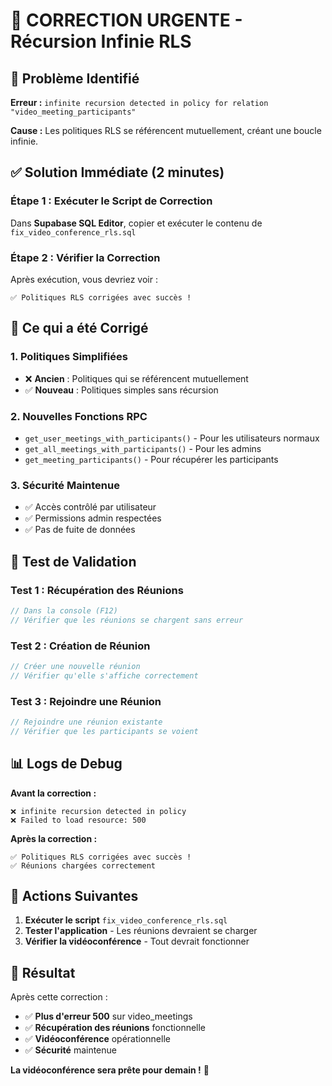 # 🚨 CORRECTION URGENTE - Récursion Infinie RLS

## 🎯 **Problème Identifié**

**Erreur :** `infinite recursion detected in policy for relation "video_meeting_participants"`

**Cause :** Les politiques RLS se référencent mutuellement, créant une boucle infinie.

## ✅ **Solution Immédiate (2 minutes)**

### **Étape 1 : Exécuter le Script de Correction**

Dans **Supabase SQL Editor**, copier et exécuter le contenu de `fix_video_conference_rls.sql`

### **Étape 2 : Vérifier la Correction**

Après exécution, vous devriez voir :
```
✅ Politiques RLS corrigées avec succès !
```

## 🔧 **Ce qui a été Corrigé**

### **1. Politiques Simplifiées**
- ❌ **Ancien** : Politiques qui se référencent mutuellement
- ✅ **Nouveau** : Politiques simples sans récursion

### **2. Nouvelles Fonctions RPC**
- `get_user_meetings_with_participants()` - Pour les utilisateurs normaux
- `get_all_meetings_with_participants()` - Pour les admins
- `get_meeting_participants()` - Pour récupérer les participants

### **3. Sécurité Maintenue**
- ✅ Accès contrôlé par utilisateur
- ✅ Permissions admin respectées
- ✅ Pas de fuite de données

## 🧪 **Test de Validation**

### **Test 1 : Récupération des Réunions**
```javascript
// Dans la console (F12)
// Vérifier que les réunions se chargent sans erreur
```

### **Test 2 : Création de Réunion**
```javascript
// Créer une nouvelle réunion
// Vérifier qu'elle s'affiche correctement
```

### **Test 3 : Rejoindre une Réunion**
```javascript
// Rejoindre une réunion existante
// Vérifier que les participants se voient
```

## 📊 **Logs de Debug**

**Avant la correction :**
```
❌ infinite recursion detected in policy
❌ Failed to load resource: 500
```

**Après la correction :**
```
✅ Politiques RLS corrigées avec succès !
✅ Réunions chargées correctement
```

## 🚀 **Actions Suivantes**

1. **Exécuter le script** `fix_video_conference_rls.sql`
2. **Tester l'application** - Les réunions devraient se charger
3. **Vérifier la vidéoconférence** - Tout devrait fonctionner

## 🎉 **Résultat**

Après cette correction :
- ✅ **Plus d'erreur 500** sur video_meetings
- ✅ **Récupération des réunions** fonctionnelle
- ✅ **Vidéoconférence** opérationnelle
- ✅ **Sécurité** maintenue

**La vidéoconférence sera prête pour demain !** 🚀 